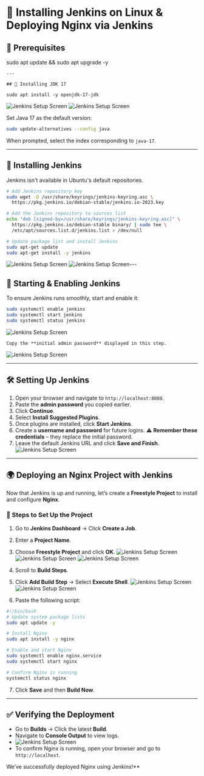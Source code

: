 # 🚀 Installing Jenkins on Linux & Deploying Nginx via Jenkins

## 📌 Prerequisites

sudo apt update && sudo apt upgrade -y
```
---

## 🔹 Installing JDK 17

sudo apt install -y openjdk-17-jdk
```
![Jenkins Setup Screen](Java1.png)
![Jenkins Setup Screen](Java2.png)

Set Java 17 as the default version:
```bash
sudo update-alternatives --config java
```
When prompted, select the index corresponding to `java-17`.

---

## 🔹 Installing Jenkins
Jenkins isn't available in Ubuntu's default repositories. 
```bash
# Add Jenkins repository key
sudo wget -O /usr/share/keyrings/jenkins-keyring.asc \  
  https://pkg.jenkins.io/debian-stable/jenkins.io-2023.key

# Add the Jenkins repository to sources list
echo "deb [signed-by=/usr/share/keyrings/jenkins-keyring.asc]" \  
  https://pkg.jenkins.io/debian-stable binary/ | sudo tee \  
  /etc/apt/sources.list.d/jenkins.list > /dev/null

# Update package list and install Jenkins
sudo apt-get update
sudo apt-get install -y jenkins
```
![Jenkins Setup Screen](jenkin1.png)
![Jenkins Setup Screen](jenkin2.png)---

## 🔹 Starting & Enabling Jenkins
To ensure Jenkins runs smoothly, start and enable it:
```bash
sudo systemctl enable jenkins
sudo systemctl start jenkins
sudo systemctl status jenkins
```
![Jenkins Setup Screen](enable.png)
```
Copy the **initial admin password** displayed in this step.
```
![Jenkins Setup Screen](pass.png)







---

## 🛠 Setting Up Jenkins
1. Open your browser and navigate to `http://localhost:8080`.
2. Paste the **admin password** you copied earlier.
3. Click **Continue**.
4. Select **Install Suggested Plugins**.
5. Once plugins are installed, click **Start Jenkins**.
6. Create a **username and password** for future logins.
   ⚠️ **Remember these credentials** – they replace the initial password.
7. Leave the default Jenkins URL and click **Save and Finish**.
![Jenkins Setup Screen](jen.png)
---

## 🌍 Deploying an Nginx Project with Jenkins
Now that Jenkins is up and running, let’s create a **Freestyle Project** to install and configure **Nginx**.

### 📌 Steps to Set Up the Project
1. Go to **Jenkins Dashboard** → Click **Create a Job**.
2. Enter a **Project Name**.
3. Choose **Freestyle Project** and click **OK**.
 ![Jenkins Setup Screen](free.png)
 ![Jenkins Setup Screen](start.png)
![Jenkins Setup Screen](ready.png)
1. Scroll to **Build Steps**.
 
1. Click **Add Build Step** → Select **Execute Shell**.
 ![Jenkins Setup Screen](shell.png)
![Jenkins Setup Screen](build.png)
1. Paste the following script:

```bash
#!/bin/bash
# Update system package lists
sudo apt update -y

# Install Nginx
sudo apt install -y nginx

# Enable and start Nginx
sudo systemctl enable nginx.service
sudo systemctl start nginx

# Confirm Nginx is running
systemctl status nginx
```

7. Click **Save** and then **Build Now**.

---

## ✅ Verifying the Deployment
- Go to **Builds** → Click the latest **Build**.
- Navigate to **Console Output** to view logs.
- ![Jenkins Setup Screen](console.png)
- To confirm Nginx is running, open your browser and go to `http://localhost`.

 We’ve successfully deployed Nginx using Jenkins!**
